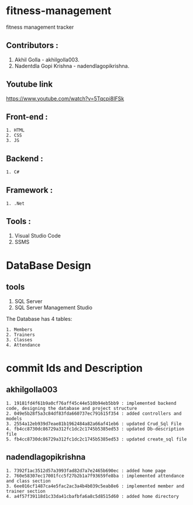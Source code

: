 # fitness-management
fitness management tracker

## Contributors : 
1. Akhil Golla - akhilgolla003.
2. Nadentdla Gopi Krishna - nadendlagopikrishna.

## Youtube link
https://www.youtube.com/watch?v=5Tqcpi8IFSk

## Front-end :
    1. HTML
    2. CSS
    3. JS
## Backend :
    1. C#
## Framework :
    1. .Net
## Tools :
  1. Visual Studio Code
  2. SSMS

# DataBase Design

  ## tools
  1. SQL Server
  2. SQL Server Management Studio

The Database has 4 tables:

    1. Members
    2. Trainers
    3. Classes
    4. Attendance


# commit Ids and Description
## akhilgolla003
    1. 19181fd4f61b9a0cf76aff45c44e510b94eb5bb9 : implemented backend code, designing the database and project structure
    2. 049e5b28f5a3c84df83fda660737ec791615f354 : added controllers and models
    3. 2554a12eb939d7eae81b1962484a82a66af41eb6 : updated Crud_Sql File
    4. fb4cc8730dc86729a312fc1dc2c1745b5385ed53 : updated Db-description file
    5. fb4cc8730dc86729a312fc1dc2c1745b5385ed53 : updated create_sql file
## nadendlagopikrishna
    1. 7392f1ac3512d57a3993fad82d7a7e2465b690ec : added home page
    2. 760e58307ec17001fcc5f27b2b1a7f93659fe8ba : implemented attendance and class section
    3. 6ee016cf1487ca4e5fac2ac3a4b4b039c5eab8e6 : implemented member and trainer section
    4. a4f57f39118d1c33da41cbafbfa6a8c5d8515d60 : added home directory
